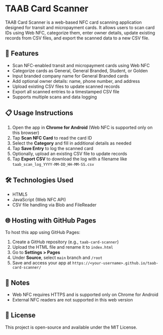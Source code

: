 # TAAB Card Scanner

TAAB Card Scanner is a web-based NFC card scanning application designed for transit and micropayment cards. It allows users to scan card IDs using Web NFC, categorize them, enter owner details, update existing records from CSV files, and export the scanned data to a new CSV file.

## 🚀 Features

- Scan NFC-enabled transit and micropayment cards using Web NFC
- Categorize cards as General, General Branded, Student, or Golden
- Input branded company name for General Branded cards
- Add optional owner details: name, phone number, and address
- Upload existing CSV files to update scanned records
- Export all scanned entries to a timestamped CSV file
- Supports multiple scans and data logging

## 📋 Usage Instructions

1. Open the app in **Chrome for Android** (Web NFC is supported only on this browser)
2. Tap **Scan NFC Card** to read the card ID
3. Select the **Category** and fill in additional details as needed
4. Tap **Save Entry** to log the scanned card
5. Optionally, upload an existing CSV file to update records
6. Tap **Export CSV** to download the log with a filename like `taab_scan_log_YYYY-MM-DD_HH-MM-SS.csv`

## 🛠 Technologies Used

- HTML5
- JavaScript (Web NFC API)
- CSV file handling via Blob and FileReader

## 🌐 Hosting with GitHub Pages

To host this app using GitHub Pages:

1. Create a GitHub repository (e.g., `taab-card-scanner`)
2. Upload the HTML file and rename it to `index.html`
3. Go to **Settings > Pages**
4. Under **Source**, select `main` branch and `/root`
5. Save and access your app at `https://<your-username>.github.io/taab-card-scanner/`

## 📱 Notes

- Web NFC requires HTTPS and is supported only on Chrome for Android
- External NFC readers are not supported in this web version

## 📄 License

This project is open-source and available under the MIT License.
